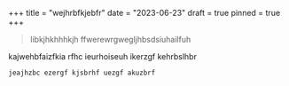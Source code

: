 +++
title = "wejhrbfkjebfr"
date = "2023-06-23"
draft = true
pinned = true
+++
> libkjhkhhhkjh ffwerewrgwegljhbsdsiuhailfuh 

kajwehbfaizfkia rfhc ieurhoiseuh ikerzgf kehrbslhbr

`jeajhzbc ezergf kjsbrhf uezgf akuzbrf `